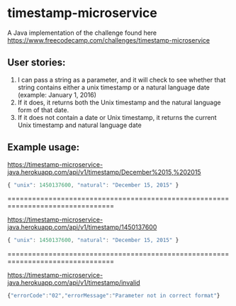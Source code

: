 # timestamp-microservice

A Java implementation of the challenge found here https://www.freecodecamp.com/challenges/timestamp-microservice

## User stories:

1. I can pass a string as a parameter, and it will check to see whether that string contains either a unix timestamp or a natural language date (example: January 1, 2016)
2. If it does, it returns both the Unix timestamp and the natural language form of that date.
3. If it does not contain a date or Unix timestamp, it returns the current Unix timestamp and natural language date

## Example usage:

https://timestamp-microservice-java.herokuapp.com/api/v1/timestamp/December%2015,%202015
```javascript
{ "unix": 1450137600, "natural": "December 15, 2015" }
```
================================================================================

https://timestamp-microservice-java.herokuapp.com/api/v1/timestamp/1450137600
```javascript
{ "unix": 1450137600, "natural": "December 15, 2015" }
 ```
================================================================================

https://timestamp-microservice-java.herokuapp.com/api/v1/timestamp/invalid
```javascript
{"errorCode":"02","errorMessage":"Parameter not in correct format"}
```
